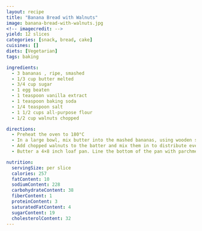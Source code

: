 ```yaml
---
layout: recipe
title: "Banana Bread with Walnuts"
image: banana-bread-with-walnuts.jpg
<!-- imagecredit: -->
yield: 12 slices
categories: [snack, bread, cake]
cuisines: []
diets: [Vegetarian]
tags: baking

ingredients:
  - 3 bananas , ripe, smashed
  - 1/3 cup butter melted
  - 3/4 cup sugar
  - 1 egg beaten
  - 1 teaspoon vanilla extract
  - 1 teaspoon baking soda
  - 1/4 teaspoon salt
  - 1 1/2 cups all-purpose flour
  - 1/2 cup walnuts chopped

directions:
  - Preheat the oven to 180°C
  - In a large bowl, mix butter into the mashed bananas, using wooden spoon. Mix in the sugar, egg, and vanilla. Sprinkle the baking soda and salt over the mixture and mix in. Add the flour last, mix just enough to blend the ingredients; do not over0mix, the lumps will work themselves out.
  - Add chopped walnuts to the batter and mix them in to distribute evenly through the batter.
  - Butter a 4×8 inch loaf pan. Line the bottom of the pan with parchment paper, butter the parchment paper too. Pour the batter in the pan. Bake for 1 hour. Cool on a rack. Remove from pan and slice to serve.

nutrition:
  servingSize: per slice
  calories: 257
  fatContent: 10
  sodiumContent: 228
  carbohydrateContent: 38
  fiberContent: 1
  proteinContent: 3
  saturatedFatContent: 4
  sugarContent: 19
  cholesterolContent: 32
---
```

